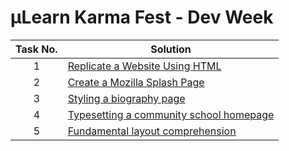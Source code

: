 # µLearn Karma Fest - Dev Week

| Task No. | Solution |
|:-:|-|
| 1 | [Replicate a Website Using HTML](https://arv.codes/Dev-Week/task1) |
| 2 | [Create a Mozilla Splash Page](https://arv.codes/Dev-Week/task2) |
| 3 | [Styling a biography page](https://arv.codes/Dev-Week/task3) |
| 4 | [Typesetting a community school homepage](https://arv.codes/Dev-Week/task4) |
| 5 | [Fundamental layout comprehension](https://arv.codes/Dev-Week/task5) |

